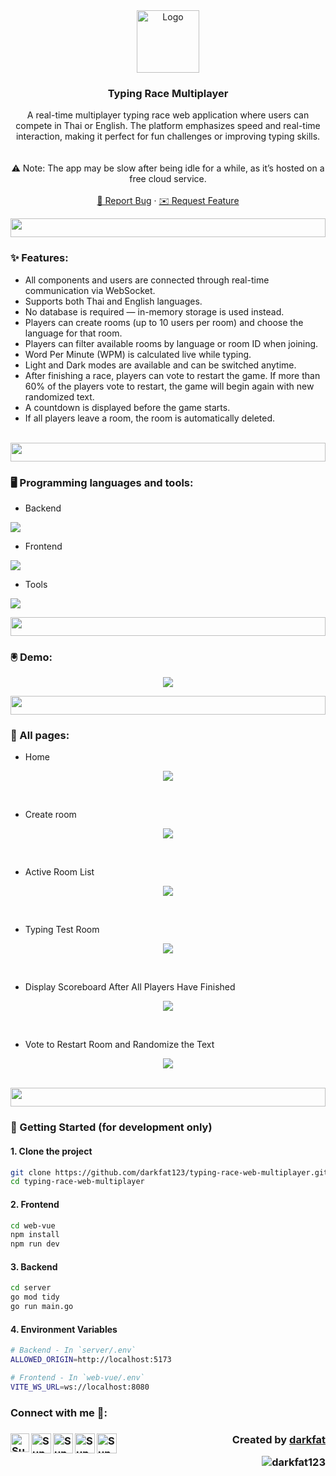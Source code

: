 <!-- PROJECT LOGO -->
<div align="center">
  <a href="https://github.com/github_username/repo_name">
    <img src="https://media4.giphy.com/media/v1.Y2lkPTc5MGI3NjExYnBpNWtwNGpxOXZwODVqZnc3cDE2Nm1ycHBiaThkeHRkYXZqZDA5eCZlcD12MV9pbnRlcm5hbF9naWZfYnlfaWQmY3Q9cw/zOx4kKZLsfuqShoh2t/giphy.gif" alt="Logo" height="100">
  </a>

<h3 align="center">Typing Race Multiplayer</h3>

  <p align="center">
    A real-time multiplayer typing race web application where users can compete in Thai or English. The platform emphasizes speed and real-time interaction, making it perfect for fun challenges or improving typing skills. <br> <br> <br>⚠️ Note: The app may be slow after being idle for a while, as it’s hosted on a free cloud service.
    <br />
    <br />
    <a href="https://github.com/darkfat123/typing-race-web-multiplayer/issues">🚨 Report Bug</a>
    ·
    <a href="https://github.com/darkfat123/typing-race-web-multiplayer/issues">✉️ Request Feature</a>
  </p>
</div>
<img src="https://i.imgur.com/dBaSKWF.gif" height="30" width="100%">

<h3 align="left">✨ Features:</h3>

  * All components and users are connected through real-time communication via WebSocket.
  * Supports both Thai and English languages.
  * No database is required — in-memory storage is used instead.
  * Players can create rooms (up to 10 users per room) and choose the language for that room.
  * Players can filter available rooms by language or room ID when joining.
  * Word Per Minute (WPM) is calculated live while typing.
  * Light and Dark modes are available and can be switched anytime.
  * After finishing a race, players can vote to restart the game. If more than 60% of the players vote to restart, the game will begin again with new randomized text.
  * A countdown is displayed before the game starts.
  * If all players leave a room, the room is automatically deleted.

</br>
<img src="https://i.imgur.com/dBaSKWF.gif" height="30" width="100%">

<h3 align="left">🖥️ Programming languages and tools:</h3>

- Backend
<p align="left">
  <a href="https://skillicons.dev">
    <img src="https://skillicons.dev/icons?i=go" />
  </a>
</p>

- Frontend
<p align="left">
  <a href="https://skillicons.dev">
    <img src="https://skillicons.dev/icons?i=vue,js,npm" />
  </a>
</p>

- Tools
<p align="left">
  <a href="https://skillicons.dev">
    <img src="https://skillicons.dev/icons?i=git,github,vscode,docker" />
  </a>
</p>

<img src="https://i.imgur.com/dBaSKWF.gif" height="30" width="100%">

<h3 align="left">🖲️ Demo:</h3>
<p align="center">
  <img src="https://github.com/user-attachments/assets/dfefdc27-a388-4e44-ba88-c4f4bfdaf79d" />
</p>
<img src="https://i.imgur.com/dBaSKWF.gif" height="30" width="100%">
<h3 align="left"> 📃 All pages:</h3>

- Home
<p align="center">
  <img src="https://github.com/user-attachments/assets/b8e7ed18-7dc4-4d8a-94f8-cc61fc6921b3" />
</p>
<br>

- Create room
<p align="center">
  <img src="https://github.com/user-attachments/assets/7382f643-0be5-4397-92b1-3bc75060d1ca" />
</p>
<br>

- Active Room List
<p align="center">
  <img src="https://github.com/user-attachments/assets/5b01d09b-b547-4b49-9bb1-a31b3a8e0aab" />
</p>
<br>

- Typing Test Room
<p align="center">
  <img src="https://github.com/user-attachments/assets/5cea22fd-651e-497b-bf79-1dd9be23b900" />
</p>
<br>

- Display Scoreboard After All Players Have Finished
<p align="center">
  <img src="https://github.com/user-attachments/assets/3879cf79-c412-421f-b5d1-e76fc94102e3" />
</p>
<br>

- Vote to Restart Room and Randomize the Text
<p align="center">
  <img src="https://github.com/user-attachments/assets/ea075f64-848b-4604-8b87-d5597ee9b4db" />
</p>

</br>


<img src="https://i.imgur.com/dBaSKWF.gif" height="30" width="100%">

### 🚀 Getting Started (for development only)

#### 1. Clone the project
```bash
git clone https://github.com/darkfat123/typing-race-web-multiplayer.git
cd typing-race-web-multiplayer
```
#### 2. Frontend
```bash
cd web-vue
npm install
npm run dev
```

#### 3. Backend
```bash
cd server
go mod tidy
go run main.go
```

#### 4. Environment Variables
```bash
# Backend - In `server/.env`
ALLOWED_ORIGIN=http://localhost:5173

# Frontend - In `web-vue/.env`
VITE_WS_URL=ws://localhost:8080
```



<h3> Connect with me 🎊: <h3>
  <a href="https://www.linkedin.com/in/supakorn-yookack-39a730289/">
   <img align="left" alt="Supakorn Yookack | Linkedin" width="30px" src="https://www.vectorlogo.zone/logos/linkedin/linkedin-icon.svg" />
  </a>
  <a href="mailto:supakorn.yookack@gmail.com">
    <img align="left" alt="Supakorn Yookack | Gmail" width="32px" src="https://www.vectorlogo.zone/logos/gmail/gmail-icon.svg" />
  </a>
  <a href="https://medium.com/@yookack_s">
    <img align="left" alt="Supakorn Yookack | Medium" width="32px" src="https://www.vectorlogo.zone/logos/medium/medium-tile.svg" />
  </a>
   <a href="https://www.facebook.com/supakorn.yookaek/">
    <img align="left" alt="Supakorn Yookack | Facebook" width="32px" src="https://www.vectorlogo.zone/logos/facebook/facebook-tile.svg" />
  </a>
   <a href="https://github.com/darkfat123">
    <img align="left" alt="Supakorn Yookack | Github" width="32px" src="https://www.vectorlogo.zone/logos/github/github-tile.svg" />
  </a>
    <p align="right" > Created by <a href="https://github.com/darkfat123">darkfat</a></p> <p align="right" > <img src="https://komarev.com/ghpvc/?username=darkfat123&label=Profile%20views&color=0e75b6&style=flat" alt="darkfat123" /> </p>
